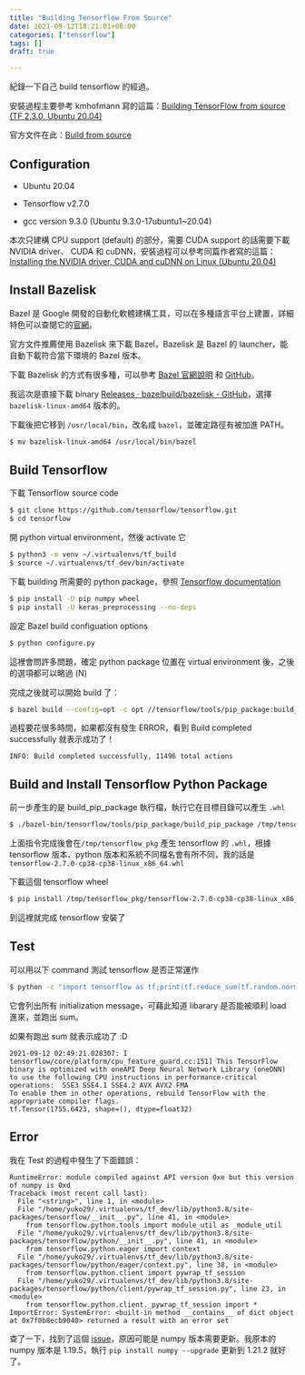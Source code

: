 ```yaml
---
title: "Building Tensorflow From Source"
date: 2021-09-12T18:21:01+08:00
categories: ["tensorflow"]
tags: []
draft: true

---
```


紀錄一下自己 build tensorflow 的經過。

<!--more-->

安裝過程主要參考 kmhofmann 寫的這篇：[Building TensorFlow from source (TF 2.3.0, Ubuntu 20.04)](https://gist.github.com/kmhofmann/e368a2ebba05f807fa1a90b3bf9a1e03)

官方文件在此：[Build from source](https://www.tensorflow.org/install/source)

## Configuration

- Ubuntu 20.04
- Tensorflow v2.7.0

- gcc version 9.3.0 (Ubuntu 9.3.0-17ubuntu1~20.04)

本次只建構 CPU support (default) 的部分，需要 CUDA support 的話需要下載 NVIDIA driver、 CUDA 和 cuDNN，安裝過程可以參考同篇作者寫的這篇：[Installing the NVIDIA driver, CUDA and cuDNN on Linux (Ubuntu 20.04)](https://gist.github.com/kmhofmann/cee7c0053da8cc09d62d74a6a4c1c5e4)

## Install Bazelisk

Bazel 是 Google 開發的自動化軟體建構工具，可以在多種語言平台上建置，詳細特色可以查閱它的[官網](https://bazel.build/)。

官方文件推薦使用 Bazelisk 來下載 Bazel，Bazelisk 是 Bazel 的 launcher，能自動下載符合當下環境的 Bazel 版本。

下載 Bazelisk 的方式有很多種，可以參考 [Bazel 官網說明](https://docs.bazel.build/versions/main/install-bazelisk.html) 和 [GitHub](https://github.com/bazelbuild/bazelisk)。

我這次是直接下載 binary [
Releases · bazelbuild/bazelisk - GitHub](https://github.com/bazelbuild/bazelisk/releases)，選擇 `bazelisk-linux-amd64` 版本的。

下載後把它移到 `/usr/local/bin`，改名成 `bazel`，並確定路徑有被加進 PATH。  

```bash
$ mv bazelisk-linux-amd64 /usr/local/bin/bazel
```

## Build Tensorflow

下載 Tensorflow source code

```bash
$ git clone https://github.com/tensorflow/tensorflow.git
$ cd tensorflow
```

開 python virtual environment，然後 activate 它

```bash
$ python3 -m venv ~/.virtualenvs/tf_build
$ source ~/.virtualenvs/tf_dev/bin/activate
```

下載 building 所需要的 python package，參照 [Tensorflow documentation](https://www.tensorflow.org/install/source)

```bash
$ pip install -U pip numpy wheel
$ pip install -U keras_preprocessing --no-deps
```

設定 Bazel build configuation options

```bash
$ python configure.py
```

這裡會問許多問題，確定 python package 位置在 virtual environment 後，之後的選項都可以略過 (N)

完成之後就可以開始 build 了：

```bash
$ bazel build --config=opt -c opt //tensorflow/tools/pip_package:build_pip_package
```

過程要花很多時間，如果都沒有發生 ERROR，看到 Build completed successfully 就表示成功了！

```
INFO: Build completed successfully, 11496 total actions
```

## Build and Install Tensorflow Python Package

前一步產生的是 build_pip_package 執行檔，執行它在目標目錄可以產生 `.whl`

```bash
$ ./bazel-bin/tensorflow/tools/pip_package/build_pip_package /tmp/tensorflow_pkg
```

上面指令完成後會在`/tmp/tensorflow_pkg` 產生 tensorflow 的 `.whl`，根據 tensorflow 版本、python 版本和系統不同檔名會有所不同，我的話是 `tensorflow-2.7.0-cp38-cp38-linux_x86_64.whl` 

下載這個 tensorflow wheel

```bash
$ pip install /tmp/tensorflow_pkg/tensorflow-2.7.0-cp38-cp38-linux_x86_64.whl
```

到這裡就完成 tensorflow 安裝了

## Test

可以用以下 command 測試 tensorflow 是否正常運作

```bash
$ python -c "import tensorflow as tf;print(tf.reduce_sum(tf.random.normal([1000, 1000])))"
```

它會列出所有 initialization message，可藉此知道 libarary 是否能被順利 load 進來，並跑出 sum。

如果有跑出 sum 就表示成功了 :D

```
2021-09-12 02:49:21.028307: I tensorflow/core/platform/cpu_feature_guard.cc:151] This TensorFlow binary is optimized with oneAPI Deep Neural Network Library (oneDNN) to use the following CPU instructions in performance-critical operations:  SSE3 SSE4.1 SSE4.2 AVX AVX2 FMA
To enable them in other operations, rebuild TensorFlow with the appropriate compiler flags.
tf.Tensor(1755.6423, shape=(), dtype=float32)
```

## Error

我在 Test 的過程中發生了下面錯誤：

```
RuntimeError: module compiled against API version 0xe but this version of numpy is 0xd
Traceback (most recent call last):
  File "<string>", line 1, in <module>
  File "/home/yuko29/.virtualenvs/tf_dev/lib/python3.8/site-packages/tensorflow/__init__.py", line 41, in <module>
    from tensorflow.python.tools import module_util as _module_util
  File "/home/yuko29/.virtualenvs/tf_dev/lib/python3.8/site-packages/tensorflow/python/__init__.py", line 41, in <module>
    from tensorflow.python.eager import context
  File "/home/yuko29/.virtualenvs/tf_dev/lib/python3.8/site-packages/tensorflow/python/eager/context.py", line 38, in <module>
    from tensorflow.python.client import pywrap_tf_session
  File "/home/yuko29/.virtualenvs/tf_dev/lib/python3.8/site-packages/tensorflow/python/client/pywrap_tf_session.py", line 23, in <module>
    from tensorflow.python.client._pywrap_tf_session import *
ImportError: SystemError: <built-in method __contains__ of dict object at 0x7f0b8ecb9040> returned a result with an error set
```

查了一下，找到了這個 [issue](https://github.com/freqtrade/freqtrade/issues/4281)，原因可能是 numpy 版本需要更新。我原本的 numpy 版本是 1.19.5，執行 `pip install numpy --upgrade` 更新到 1.21.2 就好了。



